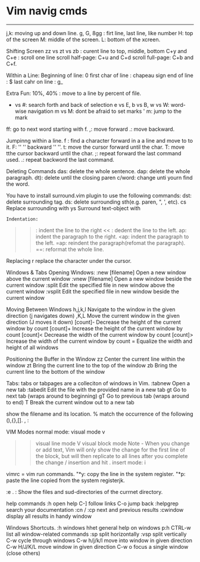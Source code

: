 # Vim navig cmds
-------------------------------------

j,k: moving up and down line.
g, G, 8gg : firt line, last line, like number 
H: top of the screen
M: middle of the screen.
L: bottom of the xcreen.

Shifting Screen 
zz vs zt vs zb : curent line to top, middle, bottom
C+y and C+e : scroll one line 
scroll half-page: C+u and C+d
scroll full-page: C+b and C+f. 


Within a Line:
Beginning of line: 0 
first char of line : chapeau sign
end of line : $ 
last cahr on line : g_

Extra Fun:
10%, 40% : move to a line by percent of file.
* vs #: search forth and back of selection 
e vs E, b vs B, w vs W: word-wise navigation
m vs M: dont be afraid to set marks
' m: jump to the mark

ff: go to next word starting with f.
,: move forward
.: move backward.

Jumpinng within a line.
f<char> : find a character forward in a a line and move to to it.
F<char>: '' '' backward '' ''. 
t<char>: move the cursor forward until the char.
T<char>: move tthe cursor backward until the char. 
;: repeat forward the last command used. 
.: repeat backword the last command.



Deleting Commands
das: delete the whole sentence.
dap: delete the whole paragraph.
dt): delete until the closing paren
c/word: change unti yourn find the word. 

You have to install surround.vim plugin to use the following commands:
dst: delete surrounding tag. 
ds<sth>: delete surrounding sth(e.g. paren, ", ', etc).
cs<char><newchar>	Replace surrounding <character> with <new character>
ys<txt-obj><char>	Surround text-object with <character>

	Indentation:
>> : indent the line to the right 
<< : dedent the line to the left. 
>ap: indent the paragraph to the right.
<ap: indent the paragraph to the left.
=ap: reindent the paragraph(refomat the paragraph).
==: reformat the whole line.

Replacing
r<char> replace the character under the cursor. 


Windows & Tabs
Opening Windows:
:new [filename]	        Open a new window above the current window
:vnew [filename]	Open a new window beside the current window
:split <filename>	Edit the specified file in new window above the current window
:vsplit <filename>	Edit the specified file in new window beside the current window

Moving Between Windows
<C-w>h,j,k,l	Navigate to the window in the given direction (<C-w>j navigates down)
,K,L	Move the current window in the given direction (<C-w>J moves it down)
[count]<C-w>-	Decrease the height of the current window by count
[count]<C-w>+	Increase the height of the current window by count
[count]<C-w><	Decrease the width of the current window by count
[count]<C-w>>	Increase the width of the current window by count
<C-w>=   	Equalize the width and height of all windows

Positioning the Buffer in the Window
zz	Center the current line within the window
zt	Bring the current line to the top of the window
zb	Bring the current line to the bottom of the window

Tabs: tabs or tabpages are a colleciton of windows in Vim. 
:tabnew	                Open a new tab
:tabedit <filename>	Edit the file with the provided name in a new tab
gt	                Go to next tab (wraps around to beginning)
gT                Go to previous tab (wraps around to end)
<C-w>T	                Break the current window out to a new tab


<C-G> show the filename and its location.
% match the occurrence of the following (),{},[].
<C-I>, <C-O>:  

VIM Modes
normal mode: <ESC> 
visual mode v
>> visual line mode  V
>> visual block mode  <C-v> 
Note - When you change or add text, Vim will only show the change for the first line of the block, but will then replicate to all lines after you complete the change / insertion and hit <esc>.
insert mode: i

vimrc = vim run commands.
"*y: copy the line in the system register.
"*p: paste the line copied from the system registerjk.

:e . : Show the files and sud-directories of the currnet directory.


help commands
:h open help
C-] follow links
C-o jump back
:helpgrep search your documentation
:cn / :cp next and previous results
:cwindow display all results in handy window

Windows Shortcuts.
:h windows hhet general help on windows
p:h CTRL-w list all window-related commands
:sp split horizontally
:vsp split vertically
C-w cycle through windows
C-w h/j/k/l move into window in given direction
C-w H/J/K/L move window in given direction
C-w o focus a single window (close others)


